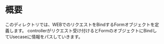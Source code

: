 # 概要
このディレクトリでは、WEBでのリクエストをBindするFormオブジェクトを定義します。
controllerがリクエスト受け付けるとFormのオブジェクトにBindしてUsecaseに情報をパスしていきます。